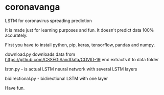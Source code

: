 # coronavanga
LSTM for coronavirus spreading prediction

It is made just for learning purposes and fun.
It doesn't predict data 100% accurately.


First you have to install python, pip, keras, tensorflow, pandas and numpy.



download.py downloads data from https://github.com/CSSEGISandData/COVID-19 end extracts it to data folder

lstm.py - is actual LSTM neural network with several LSTM layers


bidirectional.py - bidirectional LSTM with one layer


Have fun.
